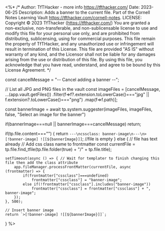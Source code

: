 <%*
/* 
Author: TfTHacker - more info  https://tfthacker.com/
Date:   2023-06-25
Description: Adds a banner to the current file. Part of the Cornell Notes Learning Vault https://tfthacker.com/cornell-notes.
LICENSE: Copyright © 2023 TfThacker (https://tfthacker.com/)  You are granted a non-exclusive, non-transferable, 
and non-sublicensable license to use and modify this file for your personal use only, and are prohibited from 
distributing, sublicensing, using for commercial purposes. This file remain the property of TfTHacker, and any unauthorized 
use or infringement will result in termination of this License. This file are provided "AS IS" without warranty of any kind, 
and the Licensor shall not be liable for any damages arising from the use or distribution of this file. By using this file, 
you acknowledge that you have read, understand, and agree to be bound by this License Agreement. 
*/

const cancelMessage = "-- Cancel adding a banner --";

// List all JPG and PNG files in the vault
const imageFiles = [cancelMessage,
                    ...(app.vault.getFiles())
                        .filter(f=>f?.extension.toLowerCase()==="jpg" || f.extension?.toLowerCase()==="png")
                        .map(f=>f.path)];

const bannerImage = await tp.system.suggester(imageFiles, imageFiles, false, "Select an image for the banner")

if(bannerImage===null || bannerImage===cancelMessage) return;

if(tp.file.content==="") {
    return `---\ncssclass: banner-image\n---\n>[!banner-image] ![[${bannerImage}]]`; //file is empty
} else { // file has text already
    // Add css class name to frontmatter
    const currentFile = tp.file.find_tfile(tp.file.folder(true) + "/" + tp.file.title);

    setTimeout(async () => { // Wait for templater to finish changing this file then add the class attribute
        app.fileManager.processFrontMatter(currentFile, async (frontmatter) => {
            if(frontmatter["cssclass"]===undefined)
                frontmatter["cssclass"] = "banner-image";
            else if(!frontmatter["cssclass"].includes("banner-image"))
                frontmatter["cssclass"] = frontmatter["cssclass"] + ", banner-image";
        });        
    }, 500);

    // Insert banner image
    return `>[!banner-image] ![[${bannerImage}]]`;
}
%>